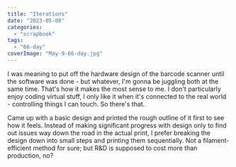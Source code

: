 ```yaml
---
title: "Iterations"
date: "2023-05-08"
categories: 
  - "scrapbook"
tags: 
  - "66-day"
coverImage: "May-9-66-day.jpg"
---
```

<!--more-->

I was meaning to put off the hardware design of the barcode scanner until the software was done - but whatever, I'm gonna be juggling both at the same time. That's how it makes the most sense to me. I don't particularly enjoy coding virtual stuff, I only like it when it's connected to the real world - controlling things I can touch. So there's that.

Came up with a basic design and printed the rough outline of it first to see how it feels. Instead of making significant progress with design only to find out issues way down the road in the actual print, I prefer breaking the design down into small steps and printing them sequentially. Not a filament-efficient method for sure; but R&D is supposed to cost more than production, no?

